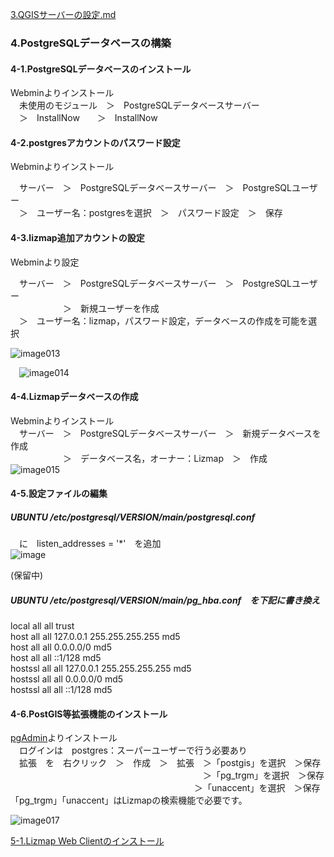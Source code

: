 [3.QGISサーバーの設定.md](https://github.com/yamamoto-ryuzo/Lizmap-installation-Japanese-memo/blob/main/3.QGIS%E3%82%B5%E3%83%BC%E3%83%90%E3%83%BC%E3%81%AE%E8%A8%AD%E5%AE%9A.md)  

### 4.PostgreSQLデータベースの構築  
#### 4-1.PostgreSQLデータベースのインストール  
Webminよりインストール  
　未使用のモジュール　＞　PostgreSQLデータベースサーバー  
　＞　InstallNow　　＞　InstallNow  
#### 4-2.postgresアカウントのパスワード設定  
Webminよりインストール  

　サーバー　＞　PostgreSQLデータベースサーバー　＞　PostgreSQLユーザー  
　＞　ユーザー名：postgresを選択　＞　パスワード設定　＞　保存  
#### 4-3.lizmap追加アカウントの設定  
Webminより設定  

　サーバー　＞　PostgreSQLデータベースサーバー　＞　PostgreSQLユーザー  
　　　　　　＞　新規ユーザーを作成  
　＞　ユーザー名：lizmap，パスワード設定，データベースの作成を可能を選択  

 ![image013](https://user-images.githubusercontent.com/86514652/174402386-07d92c7a-2862-4c68-9e72-e52c793147db.png)

 ![image014](https://user-images.githubusercontent.com/86514652/174402420-495a3589-f06d-4c96-bbfa-35e9acbf1cbd.png)

#### 4-4.Lizmapデータベースの作成  
Webminよりインストール  
　サーバー　＞　PostgreSQLデータベースサーバー　＞　新規データベースを作成  
　　　　　　＞　データベース名，オーナー：Lizmap　＞　作成  
 ![image015](https://user-images.githubusercontent.com/86514652/174402454-3fb0cb71-bca5-4680-8188-436b8c759552.png)

 
#### 4-5.設定ファイルの編集  
##### UBUNTU	/etc/postgresql/VERSION/main/postgresql.conf  
　に　listen_addresses = '*'　を追加  
![image](https://user-images.githubusercontent.com/86514652/210168256-9365477a-7443-4d5a-b714-9e16fbcebc38.png)

(保留中)
##### UBUNTU	/etc/postgresql/VERSION/main/pg_hba.conf　を下記に書き換え  

local	all all 							trust  
host	all all 127.0.0.1	255.255.255.255	md5  
host	all all 0.0.0.0/0					md5  
host	all all ::1/128						md5  
hostssl all all 127.0.0.1	255.255.255.255	md5  
hostssl all all 0.0.0.0/0					md5  
hostssl all all ::1/128						md5  

#### 4-6.PostGIS等拡張機能のインストール  
[pgAdmin](https://www.pgadmin.org/)よりインストール  
　ログインは　postgres：スーパーユーザーで行う必要あり  
　拡張　を　右クリック　＞　作成　＞　拡張　＞「postgis」を選択　＞保存  
　　　　　　　　　　　　　　　　　　　　　　＞「pg_trgm」を選択　＞保存  
  　　　　　　　　　　　　　　　　　　　　　＞「unaccent」を選択　＞保存  
「pg_trgm」「unaccent」はLizmapの検索機能で必要です。  

![image017](https://user-images.githubusercontent.com/86514652/174402540-0143fc31-e084-4edc-ae6b-be757b00ba1c.png)

[5-1.Lizmap Web Clientのインストール](https://github.com/yamamoto-ryuzo/Lizmap-installation-Japanese-memo/blob/main/5.Lizmap%20Web%20Client%E3%81%AE%E8%A8%AD%E5%AE%9A/5-1%20.Lizmap%20Web%20Client%E3%81%AE%E3%82%A4%E3%83%B3%E3%82%B9%E3%83%88%E3%83%BC%E3%83%AB.md)  
